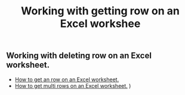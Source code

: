 ﻿---
title: Working with getting row on an Excel workshee
second_title: Aspose.Cells Cloud Documen
linktitle: Ge
type: docs
url: /ar/rows/get/
keywords: Working with getting row on an Excel worksheet. How to add rows on an Excel worksheet
description: Aspose.Cells Cloud REST API support getting rows on an Excel worksheet. SDK support kinds of development languages. They include Android, C#, Go, Java, NodeJS, Perl, PHP, Python, Ruby, and swift
weight: 20
---
## Working with deleting row on an Excel worksheet.

- [How to get an row on an Excel worksheet.](/cells/ar/rows/get/row/) 
- [How to get multi rows on an Excel worksheet.](/cells/ar/rows/get/rows/) ) 
